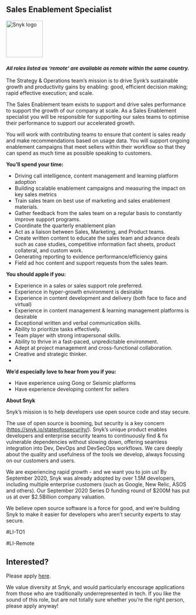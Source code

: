 Sales Enablement Specialist
---

<img src="https://res.cloudinary.com/snyk/image/upload/v1537345894/press-kit/brand/logo-black.png" width="100" alt="Snyk logo" />

<h3><em><strong><sub>All roles listed as ‘remote’ are available as remote within the same country.</sub></strong></em></h3>
<p><span style="font-weight: 400;">The Strategy &amp; Operations team’s mission is to drive Synk’s sustainable growth and productivity gains by enabling: good, efficient decision making; rapid effective execution; and scale.</span></p>
<p><span style="font-weight: 400;">The Sales Enablement team exists to support and drive sales performance to support the growth of our company at scale. As a Sales Enablement specialist you will be responsible for supporting our sales teams to optimise their performance to support our accelerated growth. </span></p>
<p><span style="font-weight: 400;">You will work with contributing teams to ensure that content is sales ready and make recommendations based on usage data. You will support ongoing enablement campaigns that meet sellers within their workflow so that they can spend as much time as possible speaking to customers. </span></p>
<p><strong>You’ll spend your time:</strong></p>
<ul>
<li style="font-weight: 400;"><span style="font-weight: 400;">Driving call intelligence, content management and learning platform adoption</span></li>
<li style="font-weight: 400;"><span style="font-weight: 400;">Building scalable enablement campaigns and measuring the impact on key sales metrics&nbsp;</span></li>
<li style="font-weight: 400;"><span style="font-weight: 400;">Train sales team on best use of marketing and sales enablement materials.</span></li>
<li style="font-weight: 400;"><span style="font-weight: 400;">Gather feedback from the sales team on a regular basis to constantly improve support programs.</span></li>
<li style="font-weight: 400;"><span style="font-weight: 400;">Coordinate the quarterly enablement plan&nbsp;</span></li>
<li style="font-weight: 400;"><span style="font-weight: 400;">Act as a liaison between Sales, Marketing, and Product teams.</span></li>
<li style="font-weight: 400;"><span style="font-weight: 400;">Create written content to educate the sales team and advance deals such as case studies, competitive information fact sheets, product collateral, and custom work.</span></li>
<li style="font-weight: 400;"><span style="font-weight: 400;">Generating reporting to evidence performance/efficiency gains</span></li>
<li style="font-weight: 400;"><span style="font-weight: 400;">Field ad hoc content and support requests from the sales team.</span></li>
</ul>
<p><strong>You should apple if you:&nbsp;</strong></p>
<ul>
<li style="font-weight: 400;"><span style="font-weight: 400;">Experience in a sales or sales support role preferred.</span></li>
<li style="font-weight: 400;"><span style="font-weight: 400;">Experience in hyper-growth environment is desirable</span></li>
<li style="font-weight: 400;"><span style="font-weight: 400;">Experience in content development and delivery (both face to face and virtual)</span></li>
<li style="font-weight: 400;"><span style="font-weight: 400;">Experience in content management &amp; learning management platforms is desirable</span></li>
<li style="font-weight: 400;"><span style="font-weight: 400;">Exceptional written and verbal communication skills.</span></li>
<li style="font-weight: 400;"><span style="font-weight: 400;">Ability to prioritize tasks effectively.</span></li>
<li style="font-weight: 400;"><span style="font-weight: 400;">Team player with strong intrapersonal skills.</span></li>
<li style="font-weight: 400;"><span style="font-weight: 400;">Ability to thrive in a fast-paced, unpredictable environment.&nbsp;</span></li>
<li style="font-weight: 400;"><span style="font-weight: 400;">Adept at project management and cross-functional collaboration.</span></li>
<li style="font-weight: 400;"><span style="font-weight: 400;">Creative and strategic thinker.</span></li>
<li style="font-weight: 400;">&nbsp;</li>
</ul>
<p><strong>We’d especially love to hear from you if you:</strong></p>
<ul>
<li style="font-weight: 400;"><span style="font-weight: 400;">Have experience using Gong or Seismic platforms</span></li>
<li style="font-weight: 400;"><span style="font-weight: 400;">Have experience developing content for sellers&nbsp;</span></li>
</ul>
<p><strong>About Snyk</strong></p>
<p>Snyk’s mission is to help developers use open source code and stay secure.</p>
<p>The use of open source is booming, but security is a key concern (<a href="https://snyk.io/stateofossecurity/">https://snyk.io/stateofossecurity/</a>). Snyk’s unique product enables developers and enterprise security teams to continuously find &amp; fix vulnerable dependencies without slowing down, offering seamless integration into Dev, DevOps and DevSecOps workflows. We care deeply about the quality and usefulness of the tools we develop, always focusing on our customers and users.</p>
<p>We are experiencing rapid growth - and we want you to join us! By September 2020, Snyk was already adopted by over 1.5M developers, including multiple enterprise customers (such as Google, New Relic, ASOS and others). Our September 2020 Series D funding round of $200M has put us at over $2.5Billion company valuation.</p>
<p>We believe open source software is a force for good, and we’re building Snyk to make it easier for developers who aren’t security experts to stay secure.</p>
<p>#LI-TO1</p>
<p><span style="font-weight: 400;">#LI-Remote</span></p>

Interested?
---

Please apply [here](https://boards.greenhouse.io/snyk/jobs/4908444002#app).

We value diversity at Snyk, and would particularly encourage applications from those who are traditionally underrepresented in tech.
If you like the sound of this role, but are not totally sure whether you’re the right person, please apply anyway!
